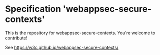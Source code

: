 
# Specification 'webappsec-secure-contexts'

This is the repository for webappsec-secure-contexts. You're welcome to contribute!

See
 https://w3c.github.io/webappsec-secure-contexts/

